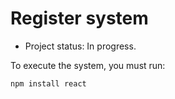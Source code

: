 <h1>Register system</h1>

- Project status: In progress.

To execute the system, you must run:

```npm install react```
